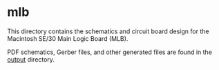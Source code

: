 # mlb

This directory contains the schematics and circuit board design for
the Macintosh SE/30 Main Logic Board (MLB).

PDF schematics, Gerber files, and other generated files are found in
the [output](output) directory.
